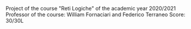 Project of the course "Reti Logiche" of the academic year 2020/2021
Professor of the course: William Fornaciari and Federico Terraneo
Score: 30/30L

